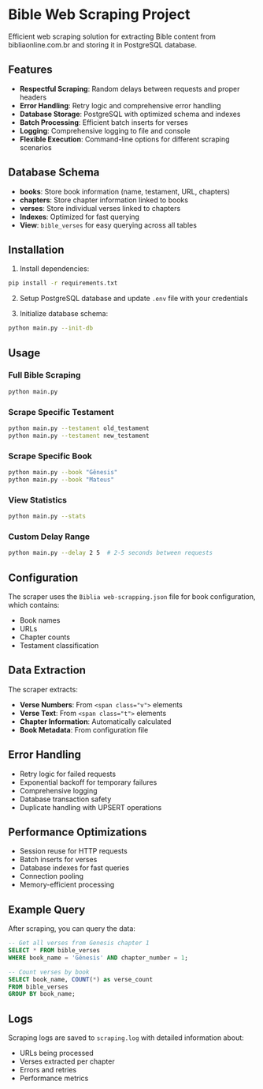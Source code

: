 # Bible Web Scraping Project

Efficient web scraping solution for extracting Bible content from bibliaonline.com.br and storing it in PostgreSQL database.

## Features

- **Respectful Scraping**: Random delays between requests and proper headers
- **Error Handling**: Retry logic and comprehensive error handling
- **Database Storage**: PostgreSQL with optimized schema and indexes
- **Batch Processing**: Efficient batch inserts for verses
- **Logging**: Comprehensive logging to file and console
- **Flexible Execution**: Command-line options for different scraping scenarios

## Database Schema

- **books**: Store book information (name, testament, URL, chapters)
- **chapters**: Store chapter information linked to books
- **verses**: Store individual verses linked to chapters
- **Indexes**: Optimized for fast querying
- **View**: `bible_verses` for easy querying across all tables

## Installation

1. Install dependencies:
```bash
pip install -r requirements.txt
```

2. Setup PostgreSQL database and update `.env` file with your credentials

3. Initialize database schema:
```bash
python main.py --init-db
```

## Usage

### Full Bible Scraping
```bash
python main.py
```

### Scrape Specific Testament
```bash
python main.py --testament old_testament
python main.py --testament new_testament
```

### Scrape Specific Book
```bash
python main.py --book "Gênesis"
python main.py --book "Mateus"
```

### View Statistics
```bash
python main.py --stats
```

### Custom Delay Range
```bash
python main.py --delay 2 5  # 2-5 seconds between requests
```

## Configuration

The scraper uses the `Biblia web-scrapping.json` file for book configuration, which contains:
- Book names
- URLs
- Chapter counts
- Testament classification

## Data Extraction

The scraper extracts:
- **Verse Numbers**: From `<span class="v">` elements
- **Verse Text**: From `<span class="t">` elements
- **Chapter Information**: Automatically calculated
- **Book Metadata**: From configuration file

## Error Handling

- Retry logic for failed requests
- Exponential backoff for temporary failures
- Comprehensive logging
- Database transaction safety
- Duplicate handling with UPSERT operations

## Performance Optimizations

- Session reuse for HTTP requests
- Batch inserts for verses
- Database indexes for fast queries
- Connection pooling
- Memory-efficient processing

## Example Query

After scraping, you can query the data:

```sql
-- Get all verses from Genesis chapter 1
SELECT * FROM bible_verses
WHERE book_name = 'Gênesis' AND chapter_number = 1;

-- Count verses by book
SELECT book_name, COUNT(*) as verse_count
FROM bible_verses
GROUP BY book_name;
```

## Logs

Scraping logs are saved to `scraping.log` with detailed information about:
- URLs being processed
- Verses extracted per chapter
- Errors and retries
- Performance metrics
